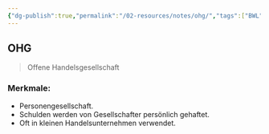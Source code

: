 ```yaml
---
{"dg-publish":true,"permalink":"/02-resources/notes/ohg/","tags":["BWL"],"noteIcon":"","updated":"2025-09-05T10:12:31.001+02:00"}
---
```


## OHG 
> Offene Handelsgesellschaft

### Merkmale:
- Personengesellschaft.
- Schulden werden von Gesellschafter persönlich gehaftet.
- Oft in kleinen Handelsunternehmen verwendet.
